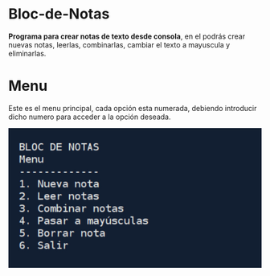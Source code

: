 # Bloc-de-Notas

**Programa para crear notas de texto desde consola**, en el podrás crear nuevas notas, leerlas, combinarlas, cambiar el texto a mayuscula y eliminarlas.

# Menu 

Este es el menu principal, cada opción esta numerada, debiendo introducir dicho numero para acceder a la opción deseada.


![](screenshots/c1.jpg)

